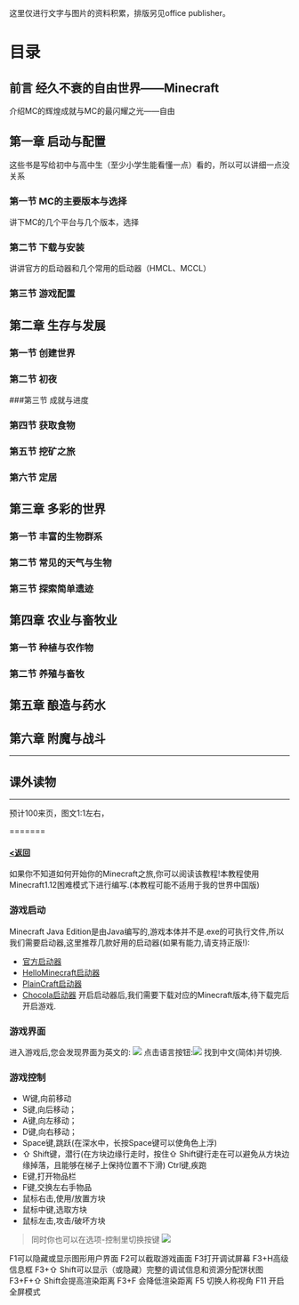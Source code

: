 
这里仅进行文字与图片的资料积累，排版另见office publisher。

# 目录

## 前言 经久不衰的自由世界——Minecraft

介绍MC的辉煌成就与MC的最闪耀之光——自由

## 第一章 启动与配置

这些书是写给初中与高中生（至少小学生能看懂一点）看的，所以可以讲细一点没关系

### 第一节 MC的主要版本与选择

讲下MC的几个平台与几个版本，选择

### 第二节 下载与安装

讲讲官方的启动器和几个常用的启动器（HMCL、MCCL）

### 第三节 游戏配置

## 第二章 生存与发展

### 第一节 创建世界

### 第二节 初夜

###第三节 成就与进度

### 第四节 获取食物

 ### 第五节 挖矿之旅

### 第六节 定居

## 第三章 多彩的世界

### 第一节 丰富的生物群系

### 第二节 常见的天气与生物

### 第三节 探索简单遗迹

## 第四章 农业与畜牧业

### 第一节 种植与农作物

### 第二节 养殖与畜牧

## 第五章 酿造与药水

## 第六章 附魔与战斗

***

## 课外读物

***

预计100来页，图文1:1左右，


=======
#### [<返回](https://github.com/Hailaycraft/Minecraft-Learning-note/)

如果你不知道如何开始你的Minecraft之旅,你可以阅读该教程!本教程使用Minecraft1.12困难模式下进行编写.(本教程可能不适用于我的世界中国版)

### 游戏启动
Minecraft Java Edition是由Java编写的,游戏本体并不是.exe的可执行文件,所以我们需要启动器,这里推荐几款好用的启动器(如果有能力,请支持正版!):
- [官方启动器](https://minecraft.net/zh-hans/store/minecraft/?ref=fm)
- [HelloMinecraft启动器](http://www.mcbbs.net/thread-142335-1-1.html)
- [PlainCraft启动器](http://www.mcbbs.net/thread-627838-1-1.html)
- [Chocola启动器](http://www.mcbbs.net/thread-719579-1-1.html)
开启启动器后,我们需要下载对应的Minecraft版本,待下载完后开启游戏.

### 游戏界面
进入游戏后,您会发现界面为英文的:
![](https://i.loli.net/2018/04/21/5ada906ba6b99.png)
点击语言按钮:![](https://i.loli.net/2018/04/21/5ada90ff11f44.png)
找到中文(简体)并切换.

### 游戏控制
- W键,向前移动
- S键,向后移动；
- A键,向左移动；
- D键,向右移动；
- Space键,跳跃(在深水中，长按Space键可以使角色上浮)
- ⇧ Shift键，潜行(在方块边缘行走时，按住⇧ Shift键行走在可以避免从方块边缘掉落，且能够在梯子上保持位置不下滑)
Ctrl键,疾跑
- E键,打开物品栏
- F键,交换左右手物品
- 鼠标右击,使用/放置方块
- 鼠标中键,选取方块
- 鼠标左击,攻击/破坏方块
> 同时你也可以在选项-控制里切换按键
![](https://i.loli.net/2018/04/21/5ada934aef2c2.png)

F1可以隐藏或显示图形用户界面
F2可以截取游戏画面
F3打开调试屏幕
F3+H高级信息框
F3+⇧ Shift可以显示（或隐藏）完整的调试信息和资源分配饼状图
F3+F+⇧ Shift会提高渲染距离
F3+F 会降低渲染距离
F5 切换人称视角
F11 开启全屏模式
